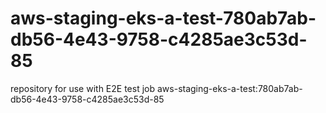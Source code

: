 # aws-staging-eks-a-test-780ab7ab-db56-4e43-9758-c4285ae3c53d-85
repository for use with E2E test job aws-staging-eks-a-test:780ab7ab-db56-4e43-9758-c4285ae3c53d-85
